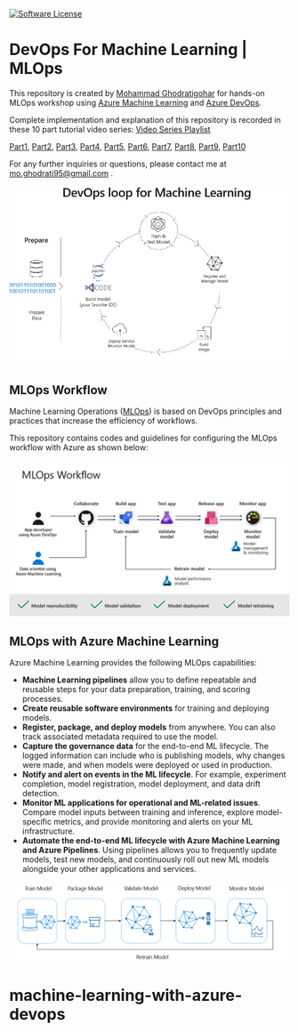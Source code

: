 [![Software License](https://img.shields.io/badge/license-MIT-brightgreen.svg?style=flat-square)](LICENSE)

# DevOps For Machine Learning | MLOps
This repository is created by [Mohammad Ghodratigohar]( https://www.linkedin.com/in/mohammad-ghodratigohar/) for hands-on MLOps workshop using [Azure Machine Learning]( https://docs.microsoft.com/en-us/azure/machine-learning/) and [Azure DevOps]( https://docs.microsoft.com/en-us/azure/devops/?view=azure-devops&viewFallbackFrom=vsts). 

Complete implementation and explanation of this repository is recorded in these 10 part tutorial video series:
[Video Series Playlist](https://www.youtube.com/playlist?list=PLiQS6N-W1p3m9squzZ2cPgGdH5SBhjY6f)

[Part1](https://www.youtube.com/watch?v=-QxwB7PoSdA&list=PLiQS6N-W1p3m9squzZ2cPgGdH5SBhjY6f&index=3),
[Part2](https://www.youtube.com/watch?v=Gzjr716RU9g&list=PLiQS6N-W1p3m9squzZ2cPgGdH5SBhjY6f&index=3),
[Part3](https://www.youtube.com/watch?v=L-nIreup0HQ&list=PLiQS6N-W1p3m9squzZ2cPgGdH5SBhjY6f&index=1),
[Part4](https://www.youtube.com/watch?v=b15l4BLAnmc&list=PLiQS6N-W1p3m9squzZ2cPgGdH5SBhjY6f&index=5),
[Part5](https://www.youtube.com/watch?v=C79hIHRBSsQ&list=PLiQS6N-W1p3m9squzZ2cPgGdH5SBhjY6f&index=5),
[Part6](https://www.youtube.com/watch?v=rPowmr43kzc&list=PLiQS6N-W1p3m9squzZ2cPgGdH5SBhjY6f&index=6),
[Part7](https://www.youtube.com/watch?v=iq4hGqC_JMs&list=PLiQS6N-W1p3m9squzZ2cPgGdH5SBhjY6f&index=7),
[Part8](https://www.youtube.com/watch?v=p9CxWhpE4uQ&list=PLiQS6N-W1p3m9squzZ2cPgGdH5SBhjY6f&index=8),
[Part9](https://www.youtube.com/watch?v=y9NMFLBo3bQ&list=PLiQS6N-W1p3m9squzZ2cPgGdH5SBhjY6f&index=9),
[Part10](https://www.youtube.com/watch?v=KHD2oyP8W94&list=PLiQS6N-W1p3m9squzZ2cPgGdH5SBhjY6f&index=10)


For any further inquiries or questions, please contact me at mo.ghodrati95@gmail.com .

![ML Loop](./architecture/ml-loop.PNG)

##  MLOps Workflow

Machine Learning Operations ([MLOps]( https://docs.microsoft.com/en-us/azure/machine-learning/concept-model-management-and-deployment)) is based on DevOps principles and practices that increase the efficiency of workflows. 

This repository contains codes and guidelines for configuring the MLOps workflow with Azure as shown below:

![Flow](./architecture/flow.PNG)

##  MLOps with Azure Machine Learning 

Azure Machine Learning provides the following MLOps capabilities:

- **Machine Learning pipelines** allow you to define repeatable and reusable steps for your data preparation, training, and scoring processes.
- **Create reusable software environments** for training and deploying models.
- **Register, package, and deploy models** from anywhere. You can also track associated metadata required to use the model.
- **Capture the governance data** for the end-to-end ML lifecycle. The logged information can include who is publishing models, why changes were made, and when models were deployed or used in production.
- **Notify and alert on events in the ML lifecycle**. For example, experiment completion, model registration, model deployment, and data drift detection.
- **Monitor ML applications for operational and ML-related issues**. Compare model inputs between training and inference, explore model-specific metrics, and provide monitoring and alerts on your ML infrastructure.
- **Automate the end-to-end ML lifecycle with Azure Machine Learning and Azure Pipelines**. Using pipelines allows you to frequently update models, test new models, and continuously roll out new ML models alongside your other applications and services.

![ML Lifecycle](./architecture/ml-lifecycle.png)

# machine-learning-with-azure-devops

